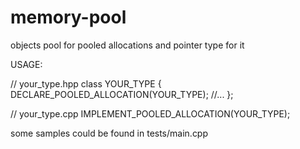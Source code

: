 # memory-pool

objects pool for pooled allocations and pointer type for it

USAGE:

// your_type.hpp
class YOUR_TYPE
{
	DECLARE_POOLED_ALLOCATION(YOUR_TYPE);
	//...
};

// your_type.cpp
IMPLEMENT_POOLED_ALLOCATION(YOUR_TYPE);


some samples could be found in tests/main.cpp
